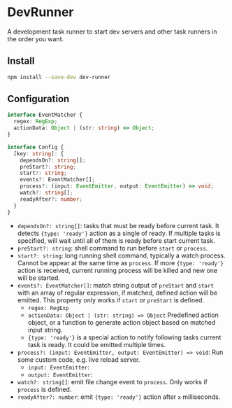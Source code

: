 # DevRunner

A development task runner to start dev servers and other task runners in the order you want.

## Install

```sh
npm install --save-dev dev-runner
```

## Configuration

```typescript
interface EventMatcher {
  regex: RegExp;
  actionData: Object | (str: string) => Object;
}

interface Config {
  [key: string]: {
    dependsOn?: string[];
    preStart?: string;
    start?: string;
    events?: EventMatcher[];
    process?: (input: EventEmitter, output: EventEmitter) => void;
    watch?: string[];
    readyAfter?: number;
  }
}
```

- `dependsOn?: string[]`: tasks that must be ready before current task. It detects `{type: 'ready'}` action as a single of ready. If multiple tasks is specified, will wait until all of them is ready before start current task.
- `preStart?: string`: shell command to run before `start` or `process`.
- `start?: string`: long running shell command, typically a watch process. Cannot be appear at the same time as `process`. If more `{type: 'ready'}` action is received, current running process will be killed and new one will be started.
- `events?: EventMatcher[]`: match string output of `preStart` and `start` with an array of regular expression, if matched, defined action will be emitted. This property only works if `start` or `preStart` is defined.
    - `regex: RegExp`
    - `actionData: Object | (str: string) => Object` Predefined action object, or a function to generate action object based on matched input string.
    - `{type: 'ready'}` is a special action to notify following tasks current task is ready. It could be emitted multiple times.
- `process?: (input: EventEmitter, output: EventEmitter) => void`: Run some custom code, e.g. live reload server.
    - `input: EventEmitter`:
    - `output: EventEmitter`:
- `watch?: string[]`: emit file change event to `process`. Only works if `process` is defined.
- `readyAfter?: number`: emit `{type: 'ready'}` action after `x` milliseconds.
